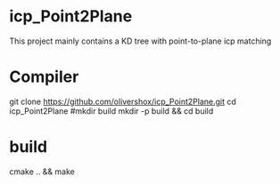 # icp_Point2Plane
This project mainly contains a KD tree with point-to-plane icp matching
# Compiler
git clone https://github.com/olivershox/icp_Point2Plane.git
cd icp_Point2Plane
#mkdir build
mkdir -p build && cd build
# build
cmake .. && make
